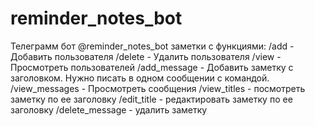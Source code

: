 # reminder_notes_bot
Телеграмм бот @reminder_notes_bot заметки с функциями:
/add - Добавить пользователя
/delete - Удалить пользователя
/view - Просмотреть пользователей
/add_message - Добавить заметку с заголовком. Нужно писать в одном сообщении с командой.
/view_messages - Просмотреть сообщения
/view_titles - посмотреть заметку по еe заголовку
/edit_title - редактировать заметку по еe заголовку
/delete_message - удалить заметку

